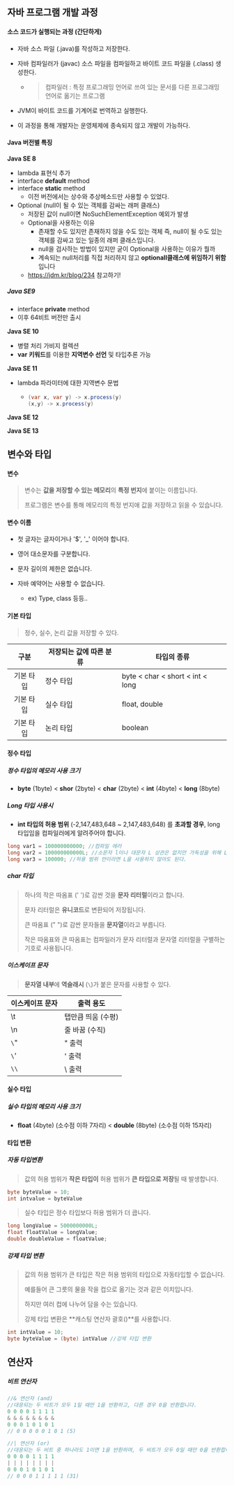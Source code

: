 ## 자바 프로그램 개발 과정

#### 소스 코드가 실행되는 과정 (간단하게)

* 자바 소스 파일 (.java)를 작성하고 저장한다.

* 자바 컴파일러가 (javac) 소스 파일을 컴파일하고 바이트 코드 파일을 (.class) 생성한다. 

  * > 컴파일러 : 특정 프로그래밍 언어로 쓰여 있는 문서를 다른 프로그래밍 언어로 옮기는 프로그램

* JVM이 바이트 코드를 기계어로 번역하고 실행한다.

* 이 과정을 통해 개발자는 운영체제에 종속되지 않고 개발이 가능하다.



#### Java 버전별 특징

**Java SE 8**

* lambda 표현식 추가
* interface **default** method
* interface **static** method
  * 이전 버전에서는 상수와 추상메소드만 사용할 수 있었다.
* Optional (null이 될 수 있는 객체를 감싸는 래퍼 클래스)
  * 저장된 값이 null이면 NoSuchElementException 예외가 발생
  * Optional을 사용하는 이유
    * 존재할 수도 있지만 존재하지 않을 수도 있는 객체 즉, null이 될 수도 있는 객체를 감싸고 있는 일종의 래퍼 클래스입니다.
    * null을 검사하는 방법이 있지만 굳이 Optional을 사용하는 이유가 뭘까
    * 계속되는 null처리를 직접 처리하지 않고 **optionall클래스에 위임하기 위함**입니다
  * https://jdm.kr/blog/234 참고하기!

##### Java SE9

* interface **private** method
* 이후 64비트 버전만 출시

**Java SE 10**

* 병렬 처리 가비지 컬렉션
* **var 키워드**를 이용한 **지역변수 선언** 및 타입추론 가능

**Java SE 11**

* lambda 파라미터에 대한 지역변수 문법

  * ```java
    (var x, var y) -> x.process(y)
    (x,y) -> x.process(y)
    ```

**Java SE 12**

**Java SE 13**



## 변수와 타입

#### 변수

> 변수는 **값을 저장할 수 있는 메모리**의 **특정 번지**에 붙이는 이름입니다.
>
> 프로그램은 변수를 통해 메모리의 특정 번지애 값을 저장하고 읽을 수 있습니다.

#### 변수 이름

* 첫 글자는 글자이거나 '$', '_' 이어야 합니다.

* 영어 대소문자를 구분합니다.

* 문자 길이의 제한은 없습니다.

* 자바 예약어는 사용할 수 없습니다.

  * ex) Type, class 등등..

  

#### 기본 타입

> 정수, 실수, 논리 값을 저장할 수 있다.

|   구분    | 저장되는 값에 따른 분류 | 타입의 종류                      |
| :-------: | ----------------------- | -------------------------------- |
| 기본 타입 | 정수 타입               | byte < char < short < int < long |
| 기본 타입 | 실수 타입               | float, double                    |
| 기본 타입 | 논리 타입               | boolean                          |

#### 정수 타입

##### 정수 타입의 메모리 사용 크기

* **byte** (1byte) < **shor** (2byte) < **char** (2byte) < **int** (4byte) < **long** (8byte)

##### Long 타입 사용시

* **int 타입의 허용 범위** (-2,147,483,648 ~ 2,147,483,648) 를 **초과할 경우**, long 타입임을 컴파일러에게 알려주어야 합니다.

```java
long var1 = 100000000000; //컴파일 에러
long var2 = 100000000000L; //소문자 l이나 대문자 L 상관은 없지만 가독성을 위해 L을 사용한다.
long var3 = 100000; //허용 범위 안이라면 L을 사용하지 않아도 된다.
```

##### char 타입

> 하나의 작은 따옴표 (' ')로 감싼 것을 **문자 리터럴**이라고 합니다.
>
> 문자 리터럴은 **유니코드**로 변환되어 저장됩니다.
>
> 큰 따옴표 (" ")로 감싼 문자들을 **문자열**이라고 부릅니다.
>
> 작은 따옴표와 큰 따옴표는 컴파일러가 문자 리터럴과 문자열 리터럴을 구별하는 기호로 사용됩니다.

##### 이스케이프 문자

> **문자열 내부**에 **역슬래시** (`\`)가 붙은 문자를 사용할 수 있다.

| 이스케이프 문자 | 출력 용도          |
| --------------- | ------------------ |
| \t              | 탭만큼 띄움 (수평) |
| \n              | 줄 바꿈 (수직)     |
| `\`"            | " 출력             |
| `\`'            | ' 출력             |
| `\\`            | \ 출력             |



#### 실수 타입

##### 실수 타입의 메모리 사용 크기

* **float** (4byte) (소수점 이하 7자리) < **double** (8byte) (소수점 이하 15자리) 



#### 타입 변환

##### 자동 타입변환

> 값의 허용 범위가 **작은 타입이** 허용 범위가 **큰 타입으로 저장**될 때 발생합니다.

```java
byte byteValue = 10;
int intvalue = byteValue 
```

> 실수 타입은 정수 타입보다 허용 범위가 더 큽니다.

```java
long longValue = 5000000000L;
float floatValue = longValue;
double doubleValue = floatValue;
```



##### 강제 타입 변환

> 값의 허용 범위가 큰 타입은 작은 허용 범위의 타입으로 자동타입할 수 없습니다.
>
> 예를들어 큰 그릇의 물을 작을 컵으로 옮기는 것과 같은 이치입니다.
>
> 하지만 여러 컵에 나누어 담을 수는 있습니다.
>
> 강제 타입 변환은 **캐스팅 연산자 괄호()**를 사용합니다.

```java
int intValue = 10;
byte byteValue = (byte) intValue //강제 타입 변환
```



## 연산자

##### 비트 연산자

```java
//& 연산자 (and)
//대응되는 두 비트가 모두 1일 때만 1을 반환하고, 다른 경우 0을 반환합니다.
0 0 0 0 1 1 1 1
& & & & & & & &
0 0 0 1 0 1 0 1
// 0 0 0 0 0 1 0 1 (5)

//| 연산자 (or)
//대응되는 두 비트 중 하나라도 1이면 1을 반환하며, 두 비트가 모두 0일 때만 0을 반환합니다.
0 0 0 0 1 1 1 1
| | | | | | | |
0 0 0 1 0 1 0 1
// 0 0 0 1 1 1 1 1 (31)
```

